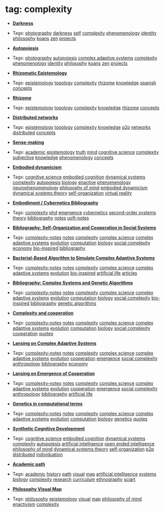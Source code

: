 
# tag: complexity

 * **[Darkness](../content/projects/photography/darkness.md)**

  * Tags:  <a class="tag" href="#!tags/photography.md">photography</a>  <a class="tag" href="#!tags/darkness.md">darkness</a>  <a class="tag" href="#!tags/self.md">self</a>  <a class="tag" href="#!tags/complexity.md">complexity</a>  <a class="tag" href="#!tags/phenomenology.md">phenomenology</a>  <a class="tag" href="#!tags/identity.md">identity</a>  <a class="tag" href="#!tags/philosophy.md">philosophy</a>  <a class="tag" href="#!tags/koans.md">koans</a>  <a class="tag" href="#!tags/zen.md">zen</a>  <a class="tag" href="#!tags/projects.md">projects</a>
 * **[Autopoiesis](../content/projects/photography/autopoiesis.md)**

  * Tags:  <a class="tag" href="#!tags/photography.md">photography</a>  <a class="tag" href="#!tags/autopoiesis.md">autopoiesis</a>  <a class="tag" href="#!tags/complex adaptive systems.md">complex adaptive systems</a>  <a class="tag" href="#!tags/complexity.md">complexity</a>  <a class="tag" href="#!tags/phenomenology.md">phenomenology</a>  <a class="tag" href="#!tags/identity.md">identity</a>  <a class="tag" href="#!tags/philosophy.md">philosophy</a>  <a class="tag" href="#!tags/koans.md">koans</a>  <a class="tag" href="#!tags/zen.md">zen</a>  <a class="tag" href="#!tags/projects.md">projects</a>
 * **[Rhizomatic Epistemology](../content/concepts/rhizomatic_epistemology.md)**

  * Tags:  <a class="tag" href="#!tags/epistemology.md">epistemology</a>  <a class="tag" href="#!tags/topology.md">topology</a>  <a class="tag" href="#!tags/complexity.md">complexity</a>  <a class="tag" href="#!tags/rhizome.md">rhizome</a>  <a class="tag" href="#!tags/knowledge.md">knowledge</a>  <a class="tag" href="#!tags/spanish.md">spanish</a>  <a class="tag" href="#!tags/concepts.md">concepts</a>
 * **[Rhizome](../content/concepts/rhizome.md)**

  * Tags:  <a class="tag" href="#!tags/epistemology.md">epistemology</a>  <a class="tag" href="#!tags/topology.md">topology</a>  <a class="tag" href="#!tags/complexity.md">complexity</a>  <a class="tag" href="#!tags/knowledge.md">knowledge</a>  <a class="tag" href="#!tags/rhizome.md">rhizome</a>  <a class="tag" href="#!tags/concepts.md">concepts</a>
 * **[Distributed networks](../content/concepts/distributed_networks.md)**

  * Tags:  <a class="tag" href="#!tags/epistemology.md">epistemology</a>  <a class="tag" href="#!tags/topology.md">topology</a>  <a class="tag" href="#!tags/complexity.md">complexity</a>  <a class="tag" href="#!tags/knowledge.md">knowledge</a>  <a class="tag" href="#!tags/p2p.md">p2p</a>  <a class="tag" href="#!tags/networks.md">networks</a>  <a class="tag" href="#!tags/distributed.md">distributed</a>  <a class="tag" href="#!tags/concepts.md">concepts</a>
 * **[Sense-making](../content/concepts/sense-making.md)**

  * Tags:  <a class="tag" href="#!tags/academic.md">academic</a>  <a class="tag" href="#!tags/epistemology.md">epistemology</a>  <a class="tag" href="#!tags/truth.md">truth</a>  <a class="tag" href="#!tags/mind.md">mind</a>  <a class="tag" href="#!tags/cognitive science.md">cognitive science</a>  <a class="tag" href="#!tags/complexity.md">complexity</a>  <a class="tag" href="#!tags/subjective.md">subjective</a>  <a class="tag" href="#!tags/knowledge.md">knowledge</a>  <a class="tag" href="#!tags/phenomenology.md">phenomenology</a>  <a class="tag" href="#!tags/concepts.md">concepts</a>
 * **[Embodied dynamicism](../content/notebook/captures/notes/neuroscience/embodied-dynamicism.md)**

  * Tags:  <a class="tag" href="#!tags/cognitive science.md">cognitive science</a>  <a class="tag" href="#!tags/embodied cognition.md">embodied cognition</a>  <a class="tag" href="#!tags/dynamical systems.md">dynamical systems</a>  <a class="tag" href="#!tags/complexity.md">complexity</a>  <a class="tag" href="#!tags/autopoiesis.md">autopoiesis</a>  <a class="tag" href="#!tags/biology.md">biology</a>  <a class="tag" href="#!tags/enactive.md">enactive</a>  <a class="tag" href="#!tags/phenomenology.md">phenomenology</a>  <a class="tag" href="#!tags/neurophenomenology.md">neurophenomenology</a>  <a class="tag" href="#!tags/philosophy of mind.md">philosophy of mind</a>  <a class="tag" href="#!tags/embodied dynamicism.md">embodied dynamicism</a>  <a class="tag" href="#!tags/dynamical systems theory.md">dynamical systems theory</a>  <a class="tag" href="#!tags/self-organization.md">self-organization</a>  <a class="tag" href="#!tags/virtual reality.md">virtual reality</a>
 * **[Embodiment / Cybernetics Bibliography](../content/notebook/captures/notes/bibliography/uoft-note-cibernetics-bibliography.md)**

  * Tags:  <a class="tag" href="#!tags/complexity.md">complexity</a>  <a class="tag" href="#!tags/phd.md">phd</a>  <a class="tag" href="#!tags/emergence.md">emergence</a>  <a class="tag" href="#!tags/cybernetics.md">cybernetics</a>  <a class="tag" href="#!tags/second-order systems theory.md">second-order systems theory</a>  <a class="tag" href="#!tags/bibliography.md">bibliography</a>  <a class="tag" href="#!tags/notes.md">notes</a>  <a class="tag" href="#!tags/uoft-notes.md">uoft-notes</a>
 * **[Bibliography: Self-Organization and Cooperation in Social Systems](../content/notebook/captures/notes/complexity/complex-science-note-5.md)**

  * Tags:  <a class="tag" href="#!tags/complexity-notes.md">complexity-notes</a>  <a class="tag" href="#!tags/notes.md">notes</a>  <a class="tag" href="#!tags/complexity.md">complexity</a>  <a class="tag" href="#!tags/complex science.md">complex science</a>  <a class="tag" href="#!tags/complex adaptive systems.md">complex adaptive systems</a>  <a class="tag" href="#!tags/evolution.md">evolution</a>  <a class="tag" href="#!tags/computation.md">computation</a>  <a class="tag" href="#!tags/biology.md">biology</a>  <a class="tag" href="#!tags/social complexity.md">social complexity</a>  <a class="tag" href="#!tags/economy.md">economy</a>  <a class="tag" href="#!tags/bio-inspired.md">bio-inspired</a>  <a class="tag" href="#!tags/bibliography.md">bibliography</a>
 * **[Bacterial-Based Algorithm to Simulate Complex Adaptive Systems](../content/notebook/captures/notes/complexity/complex-science-note-1.md)**

  * Tags:  <a class="tag" href="#!tags/complexity-notes.md">complexity-notes</a>  <a class="tag" href="#!tags/notes.md">notes</a>  <a class="tag" href="#!tags/complexity.md">complexity</a>  <a class="tag" href="#!tags/complex science.md">complex science</a>  <a class="tag" href="#!tags/complex adaptive systems.md">complex adaptive systems</a>  <a class="tag" href="#!tags/evolution.md">evolution</a>  <a class="tag" href="#!tags/bio-inspired.md">bio-inspired</a>  <a class="tag" href="#!tags/artificial life.md">artificial life</a>  <a class="tag" href="#!tags/articles.md">articles</a>
 * **[Bibliography: Complex Systems and Genetic Algorithms](../content/notebook/captures/notes/complexity/complex-science-note-4.md)**

  * Tags:  <a class="tag" href="#!tags/complexity-notes.md">complexity-notes</a>  <a class="tag" href="#!tags/notes.md">notes</a>  <a class="tag" href="#!tags/complexity.md">complexity</a>  <a class="tag" href="#!tags/complex science.md">complex science</a>  <a class="tag" href="#!tags/complex adaptive systems.md">complex adaptive systems</a>  <a class="tag" href="#!tags/evolution.md">evolution</a>  <a class="tag" href="#!tags/computation.md">computation</a>  <a class="tag" href="#!tags/biology.md">biology</a>  <a class="tag" href="#!tags/social complexity.md">social complexity</a>  <a class="tag" href="#!tags/bio-inspired.md">bio-inspired</a>  <a class="tag" href="#!tags/bibliography.md">bibliography</a>  <a class="tag" href="#!tags/genetic algorithms.md">genetic algorithms</a>
 * **[Complexity and cooperation](../content/notebook/captures/notes/complexity/complex-science-note-3.md)**

  * Tags:  <a class="tag" href="#!tags/complexity-notes.md">complexity-notes</a>  <a class="tag" href="#!tags/notes.md">notes</a>  <a class="tag" href="#!tags/complexity.md">complexity</a>  <a class="tag" href="#!tags/complex science.md">complex science</a>  <a class="tag" href="#!tags/complex adaptive systems.md">complex adaptive systems</a>  <a class="tag" href="#!tags/evolution.md">evolution</a>  <a class="tag" href="#!tags/computation.md">computation</a>  <a class="tag" href="#!tags/biology.md">biology</a>  <a class="tag" href="#!tags/social complexity.md">social complexity</a>  <a class="tag" href="#!tags/cooperation.md">cooperation</a>  <a class="tag" href="#!tags/quotes.md">quotes</a>
 * **[Lansing on Complex Adaptive Systems](../content/notebook/captures/notes/complexity/complex-science-note-7.md)**

  * Tags:  <a class="tag" href="#!tags/complexity-notes.md">complexity-notes</a>  <a class="tag" href="#!tags/notes.md">notes</a>  <a class="tag" href="#!tags/complexity.md">complexity</a>  <a class="tag" href="#!tags/complex science.md">complex science</a>  <a class="tag" href="#!tags/complex adaptive systems.md">complex adaptive systems</a>  <a class="tag" href="#!tags/evolution.md">evolution</a>  <a class="tag" href="#!tags/cooperation.md">cooperation</a>  <a class="tag" href="#!tags/emergence.md">emergence</a>  <a class="tag" href="#!tags/social complexity.md">social complexity</a>  <a class="tag" href="#!tags/anthropology.md">anthropology</a>  <a class="tag" href="#!tags/bibliography.md">bibliography</a>  <a class="tag" href="#!tags/economy.md">economy</a>
 * **[Lansing on Emergence of Cooperation](../content/notebook/captures/notes/complexity/complex-science-note-6.md)**

  * Tags:  <a class="tag" href="#!tags/complexity-notes.md">complexity-notes</a>  <a class="tag" href="#!tags/notes.md">notes</a>  <a class="tag" href="#!tags/complexity.md">complexity</a>  <a class="tag" href="#!tags/complex science.md">complex science</a>  <a class="tag" href="#!tags/complex adaptive systems.md">complex adaptive systems</a>  <a class="tag" href="#!tags/evolution.md">evolution</a>  <a class="tag" href="#!tags/cooperation.md">cooperation</a>  <a class="tag" href="#!tags/emergence.md">emergence</a>  <a class="tag" href="#!tags/social complexity.md">social complexity</a>  <a class="tag" href="#!tags/anthropology.md">anthropology</a>  <a class="tag" href="#!tags/bibliography.md">bibliography</a>  <a class="tag" href="#!tags/artificial life.md">artificial life</a>
 * **[Genetics in computational terms](../content/notebook/captures/notes/complexity/complex-science-note-2.md)**

  * Tags:  <a class="tag" href="#!tags/complexity-notes.md">complexity-notes</a>  <a class="tag" href="#!tags/notes.md">notes</a>  <a class="tag" href="#!tags/complexity.md">complexity</a>  <a class="tag" href="#!tags/complex science.md">complex science</a>  <a class="tag" href="#!tags/complex adaptive systems.md">complex adaptive systems</a>  <a class="tag" href="#!tags/evolution.md">evolution</a>  <a class="tag" href="#!tags/computation.md">computation</a>  <a class="tag" href="#!tags/biology.md">biology</a>  <a class="tag" href="#!tags/genetics.md">genetics</a>  <a class="tag" href="#!tags/quotes.md">quotes</a>
 * **[Synthetic Cognitive Development](../content/notebook/captures/notes/AI/agi-notes.md)**

  * Tags:  <a class="tag" href="#!tags/cognitive science.md">cognitive science</a>  <a class="tag" href="#!tags/embodied cognition.md">embodied cognition</a>  <a class="tag" href="#!tags/dynamical systems.md">dynamical systems</a>  <a class="tag" href="#!tags/complexity.md">complexity</a>  <a class="tag" href="#!tags/autopoiesis.md">autopoiesis</a>  <a class="tag" href="#!tags/artificial intelligence.md">artificial intelligence</a>  <a class="tag" href="#!tags/open ended intelligence.md">open ended intelligence</a>  <a class="tag" href="#!tags/philosophy of mind.md">philosophy of mind</a>  <a class="tag" href="#!tags/dynamical systems theory.md">dynamical systems theory</a>  <a class="tag" href="#!tags/self-organization.md">self-organization</a>  <a class="tag" href="#!tags/p2p.md">p2p</a>  <a class="tag" href="#!tags/distributed.md">distributed</a>  <a class="tag" href="#!tags/individuation.md">individuation</a>
 * **[Academic path](../content/notebook/maps/academic.md)**

  * Tags:  <a class="tag" href="#!tags/academic.md">academic</a>  <a class="tag" href="#!tags/history.md">history</a>  <a class="tag" href="#!tags/path.md">path</a>  <a class="tag" href="#!tags/visual.md">visual</a>  <a class="tag" href="#!tags/map.md">map</a>  <a class="tag" href="#!tags/artificial intelligence.md">artificial intelligence</a>  <a class="tag" href="#!tags/systems biology.md">systems biology</a>  <a class="tag" href="#!tags/complexity.md">complexity</a>  <a class="tag" href="#!tags/research.md">research</a>  <a class="tag" href="#!tags/curriculum.md">curriculum</a>  <a class="tag" href="#!tags/ethnography.md">ethnography</a>  <a class="tag" href="#!tags/sciart.md">sciart</a>
 * **[Philosophy Visual Map](../content/notebook/maps/philosophy.md)**

  * Tags:  <a class="tag" href="#!tags/philosophy.md">philosophy</a>  <a class="tag" href="#!tags/epistemology.md">epistemology</a>  <a class="tag" href="#!tags/visual.md">visual</a>  <a class="tag" href="#!tags/map.md">map</a>  <a class="tag" href="#!tags/philosophy of mind.md">philosophy of mind</a>  <a class="tag" href="#!tags/enactivism.md">enactivism</a>  <a class="tag" href="#!tags/complexity.md">complexity</a>